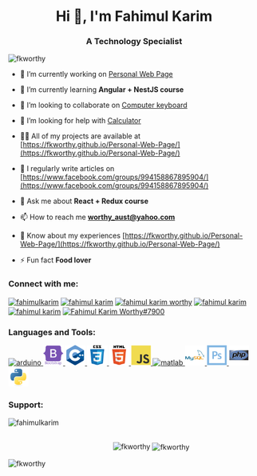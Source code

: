 <h1 align="center">Hi 👋, I'm Fahimul Karim</h1>
<h3 align="center">A Technology Specialist</h3>

<p align="left"> <img src="https://komarev.com/ghpvc/?username=fkworthy&label=Profile%20views&color=0e75b6&style=plastic" alt="fkworthy" /> </p>

- 🔭 I’m currently working on [Personal Web Page](https://fkworthy.github.io/Personal-Web-Page/)

- 🌱 I’m currently learning **Angular + NestJS course**

- 👯 I’m looking to collaborate on [Computer keyboard](https://fkworthy.github.io/Computer-keyboard/)

- 🤝 I’m looking for help with [Calculator](https://fkworthy.github.io/Calculator/)

- 👨‍💻 All of my projects are available at [https://fkworthy.github.io/Personal-Web-Page/](https://fkworthy.github.io/Personal-Web-Page/)

- 📝 I regularly write articles on [https://www.facebook.com/groups/994158867895904/](https://www.facebook.com/groups/994158867895904/)

- 💬 Ask me about **React + Redux course**

- 📫 How to reach me **worthy_aust@yahoo.com**

- 📄 Know about my experiences [https://fkworthy.github.io/Personal-Web-Page/](https://fkworthy.github.io/Personal-Web-Page/)

- ⚡ Fun fact **Food lover**

<h3 align="left">Connect with me:</h3>
<p align="left">
<a href="https://twitter.com/FahimulWorthy" target="blank"><img align="center" src="https://raw.githubusercontent.com/rahuldkjain/github-profile-readme-generator/master/src/images/icons/Social/twitter.svg" alt="fahimulkarim" height="30" width="40" /></a>
<a href="https://www.linkedin.com/in/fahimul-karim-worthy" target="blank"><img align="center" src="https://raw.githubusercontent.com/rahuldkjain/github-profile-readme-generator/master/src/images/icons/Social/linked-in-alt.svg" alt="fahimul karim" height="30" width="40" /></a>
<a href="https://stackoverflow.com/users/14824163/fahimul-karim-worthy" target="blank"><img align="center" src="https://raw.githubusercontent.com/rahuldkjain/github-profile-readme-generator/master/src/images/icons/Social/stack-overflow.svg" alt="fahimul karim worthy" height="30" width="40" /></a>
<a href="https://www.facebook.com/fahimul.worthy" target="blank"><img align="center" src="https://raw.githubusercontent.com/rahuldkjain/github-profile-readme-generator/master/src/images/icons/Social/facebook.svg" alt="fahimul karim" height="30" width="40" /></a>
<a href="https://www.instagram.com/fahimul_karim/?hl=en" target="blank"><img align="center" src="https://raw.githubusercontent.com/rahuldkjain/github-profile-readme-generator/master/src/images/icons/Social/instagram.svg" alt="fahimul karim" height="30" width="40" /></a>
<a href="https://discord.com/channels/@me" target="blank"><img align="center" src="https://raw.githubusercontent.com/rahuldkjain/github-profile-readme-generator/master/src/images/icons/Social/discord.svg" alt="Fahimul Karim Worthy#7900" height="30" width="40" /></a>
</p>

<h3 align="left">Languages and Tools:</h3>
<p align="left"> <a href="https://www.arduino.cc/" target="_blank" rel="noreferrer"> <img src="https://cdn.worldvectorlogo.com/logos/arduino-1.svg" alt="arduino" width="40" height="40"/> </a> <a href="https://getbootstrap.com" target="_blank" rel="noreferrer"> <img src="https://raw.githubusercontent.com/devicons/devicon/master/icons/bootstrap/bootstrap-plain-wordmark.svg" alt="bootstrap" width="40" height="40"/> </a> <a href="https://www.w3schools.com/cpp/" target="_blank" rel="noreferrer"> <img src="https://raw.githubusercontent.com/devicons/devicon/master/icons/cplusplus/cplusplus-original.svg" alt="cplusplus" width="40" height="40"/> </a> <a href="https://www.w3schools.com/css/" target="_blank" rel="noreferrer"> <img src="https://raw.githubusercontent.com/devicons/devicon/master/icons/css3/css3-original-wordmark.svg" alt="css3" width="40" height="40"/> </a> <a href="https://www.w3.org/html/" target="_blank" rel="noreferrer"> <img src="https://raw.githubusercontent.com/devicons/devicon/master/icons/html5/html5-original-wordmark.svg" alt="html5" width="40" height="40"/> </a> <a href="https://developer.mozilla.org/en-US/docs/Web/JavaScript" target="_blank" rel="noreferrer"> <img src="https://raw.githubusercontent.com/devicons/devicon/master/icons/javascript/javascript-original.svg" alt="javascript" width="40" height="40"/> </a> <a href="https://www.mathworks.com/" target="_blank" rel="noreferrer"> <img src="https://upload.wikimedia.org/wikipedia/commons/2/21/Matlab_Logo.png" alt="matlab" width="40" height="40"/> </a> <a href="https://www.mysql.com/" target="_blank" rel="noreferrer"> <img src="https://raw.githubusercontent.com/devicons/devicon/master/icons/mysql/mysql-original-wordmark.svg" alt="mysql" width="40" height="40"/> </a> <a href="https://www.photoshop.com/en" target="_blank" rel="noreferrer"> <img src="https://raw.githubusercontent.com/devicons/devicon/master/icons/photoshop/photoshop-line.svg" alt="photoshop" width="40" height="40"/> </a> <a href="https://www.php.net" target="_blank" rel="noreferrer"> <img src="https://raw.githubusercontent.com/devicons/devicon/master/icons/php/php-original.svg" alt="php" width="40" height="40"/> </a> <a href="https://www.python.org" target="_blank" rel="noreferrer"> <img src="https://raw.githubusercontent.com/devicons/devicon/master/icons/python/python-original.svg" alt="python" width="40" height="40"/> </a> </p>

<h3 align="left">Support:</h3>
<p><a href="https://www.buymeacoffee.com/fahimulkarim"> <img align="left" src="https://cdn.buymeacoffee.com/buttons/v2/default-yellow.png" height="50" width="210" alt="fahimulkarim" /></a></p><br><br>

<p><img align="left" src="https://github-readme-stats.vercel.app/api/top-langs?username=fkworthy&show_icons=true&theme=dracula&locale=en&layout=compact" alt="fkworthy" /></p>

<p>&nbsp;<img align="center" src="https://github-readme-stats.vercel.app/api?username=fkworthy&show_icons=true&theme=dracula&locale=en" alt="fkworthy" /></p>

<p><img align="center" src="https://github-readme-streak-stats.herokuapp.com/?user=fkworthy&theme=dark" alt="fkworthy" /></p>
